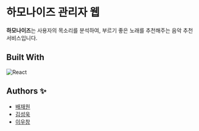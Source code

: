 # 하모나이즈 관리자 웹

**하모나이즈**는 사용자의 목소리를 분석하여, 부르기 좋은 노래를 추천해주는 음악 추천 서비스입니다.

## Built With

![React](https://img.shields.io/badge/react-%2320232a.svg?style=for-the-badge&logo=react&logoColor=%2361DAFB)

## Authors ✨

* [배재원](https://github.com/JaewonB37)
* [김성욱](https://github.com/sori9899)
* [이우창](https://github.com/changi1122)
